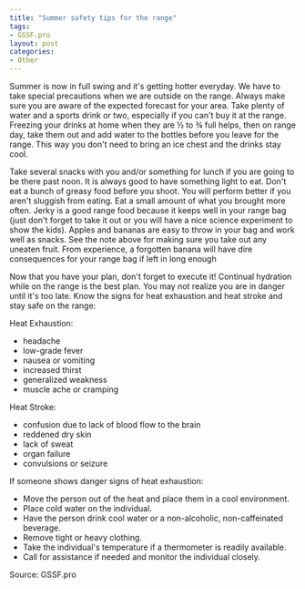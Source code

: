```yaml
---
title: "Summer safety tips for the range"
tags:
- GSSF.pro
layout: post
categories:
- Other
---
```


Summer is now in full swing and it's getting hotter everyday. We have to take special precautions when we are outside on the range. Always make sure you are aware of the expected forecast for your area. Take plenty of water and a sports drink or two, especially if you can't buy it at the range. Freezing your drinks at home when they are ½ to ¾ full helps, then on range day, take them out and add water to the bottles before you leave for the range. This way you don't need to bring an ice chest and the drinks stay cool.

Take several snacks with you and/or something for lunch if you are going to be there past noon. It is always good to have something light to eat. Don't eat a bunch of greasy food before you shoot. You will perform better if you aren't sluggish from eating. Eat a small amount of what you brought more often. Jerky is a good range food because it keeps well in your range bag (just don't forget to take it out or you will have a nice science experiment to show the kids). Apples and bananas are easy to throw in your bag and work well as snacks. See the note above for making sure you take out any uneaten fruit. From experience, a forgotten banana will have dire consequences for your range bag if left in long enough

Now that you have your plan, don't forget to execute it! Continual hydration while on the range is the best plan. You may not realize you are in danger until it's too late. Know the signs for heat exhaustion and heat stroke and stay safe on the range:

Heat Exhaustion:

- headache
- low-grade fever
- nausea or vomiting
- increased thirst
- generalized weakness
- muscle ache or cramping

Heat Stroke:

- confusion due to lack of blood flow to the brain
- reddened dry skin
- lack of sweat
- organ failure
- convulsions or seizure

If someone shows danger signs of heat exhaustion:

- Move the person out of the heat and place them in a cool environment.
- Place cold water on the individual.
- Have the person drink cool water or a non-alcoholic, non-caffeinated beverage.
- Remove tight or heavy clothing.
- Take the individual's temperature if a thermometer is readily available.
- Call for assistance if needed and monitor the individual closely.

Source: GSSF.pro
